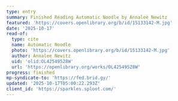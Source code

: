 ```yaml
---
type: entry
summary: Finished Reading Automatic Noodle by Annalee Newitz
featured: 'https://covers.openlibrary.org/b/id/15133142-M.jpg'
date: '2025-10-17'
read-of:
  type: cite
  name: Automatic Noodle
  photo: 'https://covers.openlibrary.org/b/id/15133142-M.jpg'
  author: Annalee Newitz
  uid: 'olid:OL42549528W'
  url: 'https://openlibrary.org/works/OL42549528W'
progress: finished
mp-syndicate-to: 'https://fed.brid.gy/'
updated: '2025-10-17T05:00:22.293Z'
client_id: 'https://sparkles.sploot.com/'
---
```


